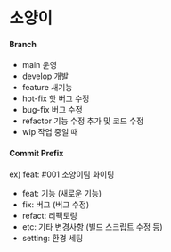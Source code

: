 # 소양이

#### Branch

- main 운영
- develop 개발
- feature 새기능
- hot-fix 핫 버그 수정
- bug-fix 버그 수정
- refactor 기능 수정 추가 및 코드 수정
- wip 작업 중일 때

#### Commit Prefix

ex) feat: #001 소양이팀 화이팅

- feat: 기능 (새로운 기능)
- fix: 버그 (버그 수정)
- refact: 리팩토링
- etc: 기타 변경사항 (빌드 스크립트 수정 등)
- setting: 환경 세팅
